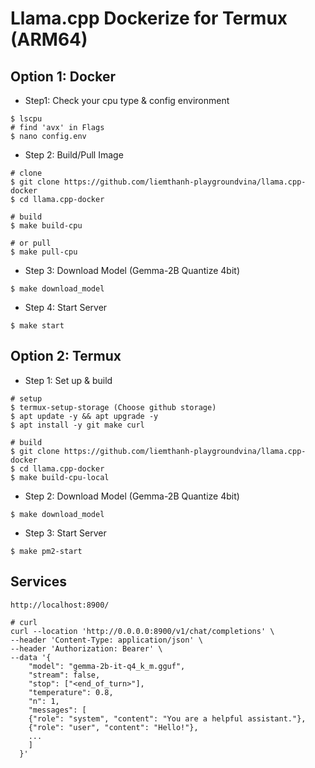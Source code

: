 # Llama.cpp Dockerize for Termux (ARM64)

## Option 1: Docker

- Step1: Check your cpu type & config environment

```# command
$ lscpu
# find 'avx' in Flags
$ nano config.env
```
- Step 2: Build/Pull Image

```
# clone
$ git clone https://github.com/liemthanh-playgroundvina/llama.cpp-docker
$ cd llama.cpp-docker

# build
$ make build-cpu

# or pull
$ make pull-cpu
```

- Step 3: Download Model (Gemma-2B Quantize 4bit)

```
$ make download_model
```

- Step 4: Start Server

```
$ make start
```

## Option 2: Termux

- Step 1: Set up & build

```
# setup
$ termux-setup-storage (Choose github storage)
$ apt update -y && apt upgrade -y
$ apt install -y git make curl 

# build
$ git clone https://github.com/liemthanh-playgroundvina/llama.cpp-docker
$ cd llama.cpp-docker
$ make build-cpu-local
```

- Step 2: Download Model (Gemma-2B Quantize 4bit)

```
$ make download_model
```

- Step 3: Start Server

```
$ make pm2-start
```



## Services
```
http://localhost:8900/

# curl
curl --location 'http://0.0.0.0:8900/v1/chat/completions' \
--header 'Content-Type: application/json' \
--header 'Authorization: Bearer' \
--data '{
    "model": "gemma-2b-it-q4_k_m.gguf",
    "stream": false,
    "stop": ["<end_of_turn>"],
    "temperature": 0.8,
    "n": 1,
    "messages": [
	{"role": "system", "content": "You are a helpful assistant."},
	{"role": "user", "content": "Hello!"},
	...
	]
  }'
```